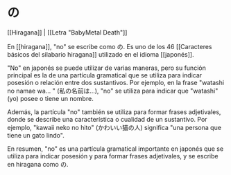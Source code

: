 # の

[[Hiragana]] | [[Letra "BabyMetal Death"]]

En [[hiragana]], "no" se escribe como の. Es uno de los 46 [[Caracteres básicos del silabario hiragana]] utilizado en el idioma [[japonés]].

"No" en japonés se puede utilizar de varias maneras, pero su función principal es la de una partícula gramatical que se utiliza para indicar posesión o relación entre dos sustantivos. Por ejemplo, en la frase "watashi no namae wa... " (私の名前は...), "no" se utiliza para indicar que "watashi" (yo) posee o tiene un nombre.

Además, la partícula "no" también se utiliza para formar frases adjetivales, donde se describe una característica o cualidad de un sustantivo. Por ejemplo, "kawaii neko no hito" (かわいい猫の人) significa "una persona que tiene un gato lindo".

En resumen, "no" es una partícula gramatical importante en japonés que se utiliza para indicar posesión y para formar frases adjetivales, y se escribe en hiragana como の.